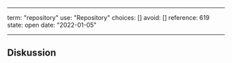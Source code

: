 
---
term:      "repository"
use:       "Repository"
choices:   []
avoid:     []
reference: 619        
state:     open
date:      "2022-01-05"

---

## Diskussion


